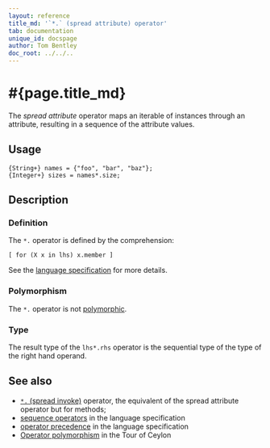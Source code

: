 ```yaml
---
layout: reference
title_md: '`*.` (spread attribute) operator'
tab: documentation
unique_id: docspage
author: Tom Bentley
doc_root: ../../..
---
```


# #{page.title_md}

The *spread attribute* operator maps an iterable of instances through an 
attribute, resulting in a sequence of the attribute values.

## Usage 

<!-- try: -->
    {String+} names = {"foo", "bar", "baz"};
    {Integer+} sizes = names*.size;

## Description

### Definition

The `*.` operator is defined by the comprehension:

<!-- check:none -->
<!-- try: -->
    [ for (X x in lhs) x.member ]

See the [language specification](#{site.urls.spec_current}#listmap) for 
more details.

### Polymorphism

The `*.` operator is not [polymorphic](#{page.doc_root}/reference/operator/operator-polymorphism). 

### Type

The result type of the `lhs*.rhs` operator is the sequential type of the 
type of the right hand operand.

## See also

* [`*.` (spread invoke)](../spread-invoke) operator, the equivalent of the 
  spread attribute operator but for methods;
* [sequence operators](#{site.urls.spec_current}#listmap) in the 
  language specification
* [operator precedence](#{site.urls.spec_current}#operatorprecedence) in the 
  language specification
* [Operator polymorphism](#{page.doc_root}/tour/language-module/#operator_polymorphism) 
  in the Tour of Ceylon

